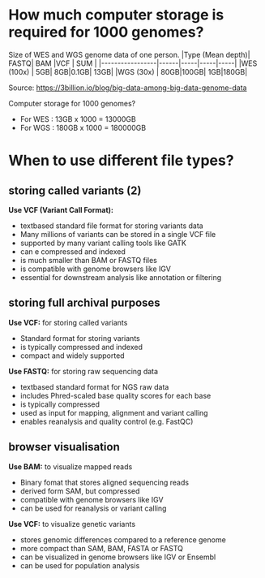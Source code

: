 # How much computer storage is required for 1000 genomes?

Size of WES and WGS genome data of one person.
|Type (Mean depth)|	FASTQ| BAM |VCF  | SUM |
|-----------------|------|-----|-----|-----|
|WES (100x)	      |   5GB|  8GB|0.1GB| 13GB|
|WGS (30x)        |  80GB|100GB|  1GB|180GB|

Source: https://3billion.io/blog/big-data-among-big-data-genome-data

Computer storage for 1000 genomes? 
- For WES :  13GB x 1000 =  13000GB
- For WGS : 180GB x 1000 = 180000GB



# When to use different file types?

## storing called variants (2)
**Use VCF (Variant Call Format):**
- textbased standard file format for storing variants data
- Many millions of variants can be stored in a single VCF file
- supported by many variant calling tools like GATK
- can e compressed and indexed
- is much smaller than BAM or FASTQ files
- is compatible with genome browsers like IGV 
- essential for downstream analysis like annotation or filtering


## storing full archival purposes
**Use VCF:** for storing called variants
- Standard format for storing variants
- is typically compressed and indexed
- compact and widely supported

**Use FASTQ:** for storing raw sequencing data
- textbased standard format for NGS raw data
- includes Phred-scaled base quality scores for each base
- is typically compressed 
- used as input for mapping, alignment and variant calling
- enables reanalysis and quality control (e.g. FastQC)


## browser visualisation
**Use BAM:** to visualize mapped reads
- Binary fomat that stores aligned sequencing reads
- derived form SAM, but compressed
- compatible with genome browsers like IGV
- can be used for reanalysis or variant calling

**Use VCF:** to visualize genetic variants
- stores genomic differences compared to a reference genome
- more compact than SAM, BAM, FASTA or FASTQ 
- can be visualized in genome browsers like IGV or Ensembl
- can be used for population analysis





